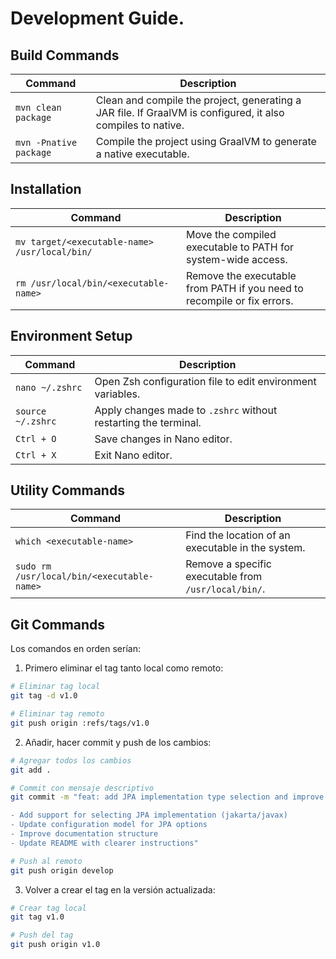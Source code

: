 # Development Guide.

## Build Commands

| Command | Description |
|---------|-------------|
| `mvn clean package` | Clean and compile the project, generating a JAR file. If GraalVM is configured, it also compiles to native. |
| `mvn -Pnative package` | Compile the project using GraalVM to generate a native executable. |

## Installation

| Command | Description |
|---------|-------------|
| `mv target/<executable-name> /usr/local/bin/` | Move the compiled executable to PATH for system-wide access. |
| `rm /usr/local/bin/<executable-name>` | Remove the executable from PATH if you need to recompile or fix errors. |

## Environment Setup

| Command | Description |
|---------|-------------|
| `nano ~/.zshrc` | Open Zsh configuration file to edit environment variables. |
| `source ~/.zshrc` | Apply changes made to `.zshrc` without restarting the terminal. |
| `Ctrl + O` | Save changes in Nano editor. |
| `Ctrl + X` | Exit Nano editor. |

## Utility Commands

| Command | Description |
|---------|-------------|
| `which <executable-name>` | Find the location of an executable in the system. |
| `sudo rm /usr/local/bin/<executable-name>` | Remove a specific executable from `/usr/local/bin/`. |


## Git Commands
Los comandos en orden serían:

1. Primero eliminar el tag tanto local como remoto:
```bash
# Eliminar tag local
git tag -d v1.0

# Eliminar tag remoto
git push origin :refs/tags/v1.0
```

2. Añadir, hacer commit y push de los cambios:
```bash
# Agregar todos los cambios
git add .

# Commit con mensaje descriptivo
git commit -m "feat: add JPA implementation type selection and improve documentation

- Add support for selecting JPA implementation (jakarta/javax)
- Update configuration model for JPA options
- Improve documentation structure
- Update README with clearer instructions"

# Push al remoto
git push origin develop
```

3. Volver a crear el tag en la versión actualizada:
```bash
# Crear tag local
git tag v1.0

# Push del tag
git push origin v1.0
```
